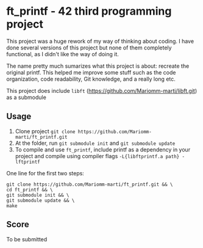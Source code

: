 # ft_printf - 42 third programming project
This project was a huge rework of my way of thinking about coding. I have done
several versions of this project but none of them completely functional, as I didn't like the way of doing it.

The name pretty much sumarizes what this project is about: recreate the original
printf. This helped me improve some stuff such as the code organization, code readability, Git knowledge, and a really long etc.

This project does include `libft` (https://github.com/Mariomm-marti/libft.git) as a submodule


## Usage
1. Clone project `git clone https://github.com/Mariomm-marti/ft_printf.git`
2. At the folder, run `git submodule init` and `git submodule update`
3. To compile and use `ft_printf`, include printf as a dependency in your project
and compile using compiler flags `-L{libftprintf.a path} -lftprintf`

One line for the first two steps:
```
git clone https://github.com/Mariomm-marti/ft_printf.git && \
cd ft_printf && \
git submodule init && \
git submodule update && \
make
```

## Score
To be submitted
